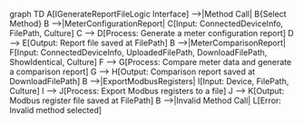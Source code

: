 graph TD
    A[IGenerateReportFileLogic Interface] -->|Method Call| B{Select Method}
    B -->|MeterConfigurationReport| C[Input: ConnectedDeviceInfo, FilePath, Culture]
    C --> D[Process: Generate a meter configuration report]
    D --> E[Output: Report file saved at FilePath]
    B -->|MeterComparisonReport| F[Input: ConnectedDeviceInfo, UploadedFilePath, DownloadFilePath, ShowIdentical, Culture]
    F --> G[Process: Compare meter data and generate a comparison report]
    G --> H[Output: Comparison report saved at DownloadFilePath]
    B -->|ExportModbusRegisters| I[Input: Device, FilePath, Culture]
    I --> J[Process: Export Modbus registers to a file]
    J --> K[Output: Modbus register file saved at FilePath]
    B -->|Invalid Method Call| L[Error: Invalid method selected]